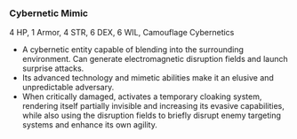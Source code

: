 ### Cybernetic Mimic
4 HP, 1 Armor, 4 STR, 6 DEX, 6 WIL, Camouflage Cybernetics

- A cybernetic entity capable of blending into the surrounding environment. Can generate electromagnetic disruption fields and launch surprise attacks.
- Its advanced technology and mimetic abilities make it an elusive and unpredictable adversary.
- When critically damaged, activates a temporary cloaking system, rendering itself partially invisible and increasing its evasive capabilities, while also using the disruption fields to briefly disrupt enemy targeting systems and enhance its own agility.

